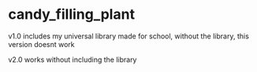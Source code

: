 # candy_filling_plant
v1.0 includes my universal library made for school, without the library, this version doesnt work

v2.0 works without including the library
